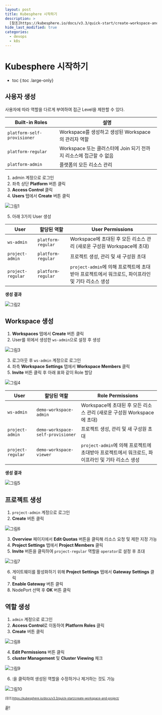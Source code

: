 ```yaml
---
layout: post
title: Kubesphere 시작하기
description: >
  [참조]https://kubesphere.io/docs/v3.3/quick-start/create-workspace-and-project/
hide_last_modified: true
categories:
  - devops
  - k8s
---
```


# Kubesphere 시작하기

* toc
{:toc .large-only}

## 사용자 생성

사용자에 따라 역할을 다르게 부여하여 접근 Level을 제한할 수 있다.

| Built-in Roles | 설명 |
| --- | --- |
| `platform-self-provisioner` | Workspace를 생성하고 생성된 Workspace의 관리자 역할 |
| `platform-regular` | Workspace 또는 클러스터에 Join 되기 전까지 리소스에 접근할 수 없음 |
| `platform-admin` | 플랫폼의 모든 리소스 관리 |

1. admin 계정으로 로그인
2. 좌측 상단 **Platform** 버튼 클릭
3. **Access Control** 클릭
4. **Users** 탭에서 **Create** 버튼 클릭

![그림1](/assets/img/k8s/ks_user_create.png)

5. 아래 3가지 User 생성

| User | 할당된 역할 | User Permissions |
| --- | --- | --- |
| `ws-admin` | `platform-regular` | Workspace에 초대된 후 모든 리소스 관리 (새로운 구성원 Workspace에 초대) |
| `project-admin` | `platform-regular` | 프로젝트 생성, 관리 및 새 구성원 초대 |
| `project-regular` | `platform-regular` | `project-admin`에 의해 프로젝트에 초대받아 프로젝트에서 워크로드, 파이프라인 및 기타 리소스 생성 |

**생성 결과**

![그림2](/assets/img/k8s/ks_user_result.png)

## Workspace 생성

1. **Workspaces** 탭에서 **Create** 버튼 클릭
2. User를 위에서 생성한 `ws-admin`으로 설정 후 생성

![그림3](/assets/img/k8s/ks_ws_create.png)

3. 로그아웃 후 `ws-admin` 계정으로 로그인
4. 좌측 **Workspace Settings** 탭에서 **Workspace Members** 클릭
5. **Invite** 버튼 클릭 후 아래 표와 같이 Role 할당

![그림4](/assets/img/k8s/ks_role_allocate.png)

| User | 할당된 역할 | Role Permissions |
| --- | --- | --- |
| `ws-admin` | `demo-workspace-admin` | Workspace에 초대된 후 모든 리소스 관리 (새로운 구성원 Workspace에 초대) |
| `project-admin` | `demo-workspace-self-provisioner` | 프로젝트 생성, 관리 및 새 구성원 초대 |
| `project-regular` | `demo-workspace-viewer` | `project-admin`에 의해 프로젝트에 초대받아 프로젝트에서 워크로드, 파이프라인 및 기타 리소스 생성 |

**생성 결과**

![그림5](/assets/img/k8s/ks_ws_result.png)

## 프로젝트 생성

1. `project-admin` 계정으로 로그인
2. **Create** 버튼 클릭

![그림6](/assets/img/k8s/ks_pj_create.png)

3. **Overview** 페이지에서 **Edit Quotas** 버튼을 클릭해 리소스 요청 및 제한 지정 가능
4. **Project Settings** 탭에서 **Project Members** 클릭
5. **Invite** 버튼을 클릭하여 `project-regular` 역할을 `operator`로 설정 후 초대

![그림7](/assets/img/k8s/ks_pj_result.png)

6. 게이트웨이를 활성화하기 위해 **Project Settings** 탭에서 **Gateway Settings** 클릭
7. **Enable Gateway** 버튼 클릭
8. NodePort 선택 후 **OK** 버튼 클릭

## 역할 생성

1. `admin` 계정으로 로그인
2. **Access Control**로 이동하여 **Platform Roles** 클릭
3. **Create** 버튼 클릭

![그림8](/assets/img/k8s/ks_role_create.png)

4. **Edit Permissions** 버튼 클릭
5. **cluster Management** 및 **Cluster Viewing** 체크

![그림9](/assets/img/k8s/ks_role_create2.png)

6. `⁝`을 클릭하여 생성된 역할을 수정하거나 제거하는 것도 가능

![그림10](/assets/img/k8s/ks_role_result.png)


<span style="font-size:70%">[참조]https://kubesphere.io/docs/v3.3/quick-start/create-workspace-and-project/</span>

끝!
